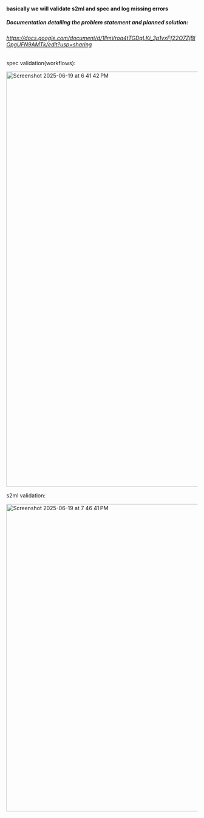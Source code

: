#### basically we will validate s2ml and spec and log missing errors
##### Documentation detailing the problem statement and planned solution: 
###### https://docs.google.com/document/d/1llmVroa4tTGDqLKi_3p1vxFf22O7ZjBlOpgUFN9AMTk/edit?usp=sharing


spec validation(workflows): 

<img width="1090" alt="Screenshot 2025-06-19 at 6 41 42 PM" src="https://github.com/user-attachments/assets/f0ac23a3-738b-4e4e-9464-bb31f0f04ea6" />



s2ml validation:

<img width="807" alt="Screenshot 2025-06-19 at 7 46 41 PM" src="https://github.com/user-attachments/assets/6b6aeb6f-fccf-411d-aa2f-43379b71a536" />
